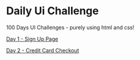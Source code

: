 # Daily Ui Challenge
100 Days UI Challenges - purely using html and css!

[Day 1 - Sign Up Page](https://zen-yee.github.io/DailyUi_Challenge/Day1/sign_up.html)

[Day 2 - Credit Card Checkout]()